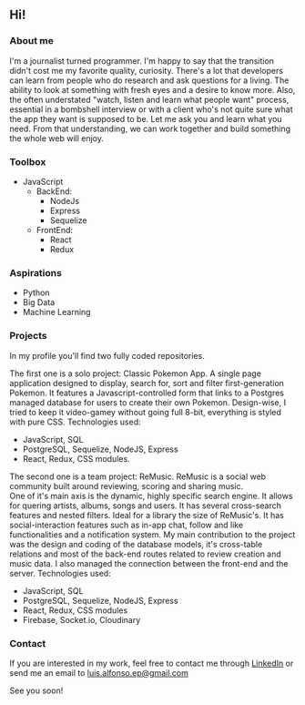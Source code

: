## Hi!

### About me

I'm a journalist turned programmer. I'm happy to say that the transition didn't cost me my favorite quality, curiosity. There's a lot that developers can learn from people who do research and ask questions for a living. The ability to look at something with fresh eyes and a desire to know more. Also, the often understated "watch, listen and learn what people want" process, essential in a bombshell interview or with a client who's not quite sure what the app they want is supposed to be. Let me ask you and learn what you need. From that understanding, we can work together and build something the whole web will enjoy. 

### Toolbox

- JavaScript 
  * BackEnd:
    + NodeJs
    + Express
    + Sequelize
  * FrontEnd:
    + React
    + Redux

### Aspirations

- Python
- Big Data
- Machine Learning

### Projects

In my profile you'll find two fully coded repositories. 

The first one is a solo project: Classic Pokemon App. 
A single page application designed to display, search for, sort and filter first-generation Pokemon.
It features a Javascript-controlled form that links to a Postgres managed database for users to create their own Pokemon. 
Design-wise, I tried to keep it video-gamey without going full 8-bit, everything is styled with pure CSS.
Technologies used: 
 - JavaScript, SQL
 - PostgreSQL, Sequelize, NodeJS, Express
 - React, Redux, CSS modules.

The second one is a team project: ReMusic.
ReMusic is a social web community built around reviewing, scoring and sharing music.  
One of it's main axis is the dynamic, highly specific search engine. It allows for quering artists, albums, songs and users. It has several cross-search features and nested filters. Ideal for a library the size of ReMusic's. 
It has social-interaction features such as in-app chat, follow and like functionalities and a notification system. 
My main contribution to the project was the design and coding of the database models, it's cross-table relations and most of the back-end routes related to review creation and music data. I also managed the connection between the front-end and the server. 
Technologies used: 
 - JavaScript, SQL
 - PostgreSQL, Sequelize, NodeJS, Express
 - React, Redux, CSS modules
 - Firebase, Socket.io, Cloudinary

### Contact

If you are interested in my work, feel free to contact me through [LinkedIn](https://www.linkedin.com/in/luis-alfonso-escobedo-padilla/) or send me an email to luis.alfonso.ep@gmail.com

See you soon!

<!--
**lal-fac/lal-fac** is a ✨ _special_ ✨ repository because its `README.md` (this file) appears on your GitHub profile.

Here are some ideas to get you started:

- 🔭 I’m currently working on ...
- 🌱 I’m currently learning ...
- 👯 I’m looking to collaborate on ...
- 🤔 I’m looking for help with ...
- 💬 Ask me about ...
- 📫 How to reach me: ...
- 😄 Pronouns: ...
- ⚡ Fun fact: ...
-->


